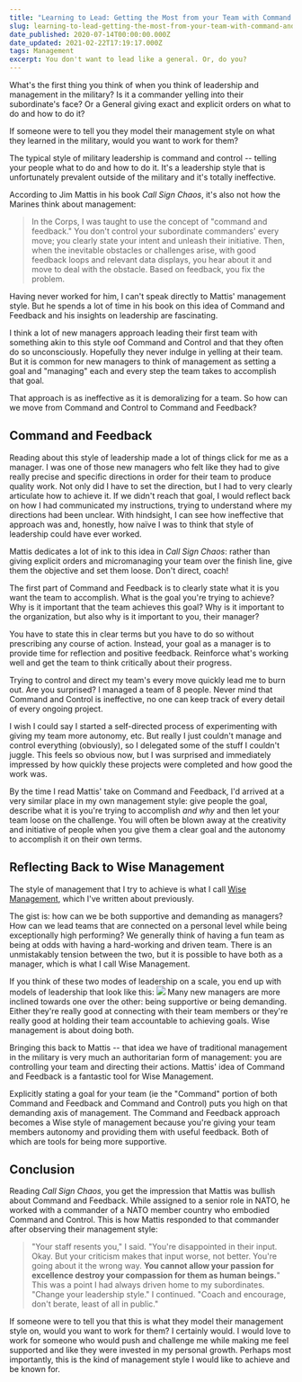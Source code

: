 ```yaml
---
title: "Learning to Lead: Getting the Most from your Team with Command and Feedback"
slug: learning-to-lead-getting-the-most-from-your-team-with-command-and-feedback
date_published: 2020-07-14T00:00:00.000Z
date_updated: 2021-02-22T17:19:17.000Z
tags: Management
excerpt: You don't want to lead like a general. Or, do you?
---
```


What's the first thing you think of when you think of leadership and management in the military? Is it a commander yelling into their subordinate's face? Or a General giving exact and explicit orders on what to do and how to do it?

If someone were to tell you they model their management style on what they learned in the military, would you want to work for them?

The typical style of military leadership is command and control -- telling your people what to do and how to do it. It's a leadership style that is unfortunately prevalent outside of the military and it's totally ineffective.

According to Jim Mattis in his book *Call Sign Chaos*, it's also not how the Marines think about management:

> In the Corps, I was taught to use the concept of "command and feedback." You don't control your subordinate commanders' every move; you clearly state your intent and unleash their initiative. Then, when the inevitable obstacles or challenges arise, with good feedback loops and relevant data displays, you hear about it and move to deal with the obstacle. Based on feedback, you fix the problem.

Having never worked for him, I can't speak directly to Mattis' management style. But he spends a lot of time in his book on this idea of Command and Feedback and his insights on leadership are fascinating.

I think a lot of new managers approach leading their first team with something akin to this style oof Command and Control and that they often do so unconsciously. Hopefully they never indulge in yelling at their team. But it is common for new managers to think of management as setting a goal and "managing" each and every step the team takes to accomplish that goal.

That approach is as ineffective as it is demoralizing for a team. So how can we move from Command and Control to Command and Feedback?

## Command and Feedback

Reading about this style of leadership made a lot of things click for me as a manager. I was one of those new managers who felt like they had to give really precise and specific directions in order for their team to produce quality work. Not only did I have to set the direction, but I had to very clearly articulate how to achieve it. If we didn't reach that goal, I would reflect back on how I had communicated my instructions, trying to understand where my directions had been unclear. With hindsight, I can see how ineffective that approach was and, honestly, how naïve I was to think that style of leadership could have ever worked.

Mattis dedicates a lot of ink to this idea in *Call Sign Chaos*: rather than giving explicit orders and micromanaging your team over the finish line, give them the objective and set them loose. Don't direct, coach!

The first part of Command and Feedback is to clearly state what it is you want the team to accomplish. What is the goal you're trying to achieve? Why is it important that the team achieves this goal? Why is it important to the organization, but also why is it important to you, their manager?

You have to state this in clear terms but you have to do so without prescribing any course of action. Instead, your goal as a manager is to provide time for reflection and positive feedback. Reinforce what's working well and get the team to think critically about their progress.

Trying to control and direct my team's every move quickly lead me to burn out. Are you surprised? I managed a team of 8 people. Never mind that Command and Control is ineffective, no one can keep track of every detail of every ongoing project.

I wish I could say I started a self-directed process of experimenting with giving my team more autonomy, etc. But really I just couldn't manage and control everything (obviously), so I delegated some of the stuff I couldn't juggle. This feels so obvious now, but I was surprised and immediately impressed by how quickly these projects were completed and how good the work was.

By the time I read Mattis' take on Command and Feedback, I'd arrived at a very similar place in my own management style: give people the goal, describe what it is you're trying to accomplish *and why* and then let your team loose on the challenge. You will often be blown away at the creativity and initiative of people when you give them a clear goal and the autonomy to accomplish it on their own terms.

## Reflecting Back to Wise Management

The style of management that I try to achieve is what I call [Wise Management](https://hawthorne.io/wise-management/), which I've written about previously.

The gist is: how can we be both supportive and demanding as managers? How can we lead teams that are connected on a personal level while being exceptionally high performing? We generally think of having a fun team as being at odds with having a hard-working and driven team. There is an unmistakably tension between the two, but it is possible to have both as a manager, which is what I call Wise Management.

If you think of these two modes of leadership on a scale, you end up with models of leadership that look like this:
![](https://zkf.io/content/images/2021/02/supportive-demanding-quadrant-1.png)
Many new managers are more inclined towards one over the other: being supportive or being demanding. Either they're really good at connecting with their team members or they're really good at holding their team accountable to achieving goals. Wise management is about doing both.

Bringing this back to Mattis -- that idea we have of traditional management in the military is very much an authoritarian form of management: you are controlling your team and directing their actions. Mattis' idea of Command and Feedback is a fantastic tool for Wise Management.

Explicitly stating a goal for your team (ie the "Command" portion of both Command and Feedback and Command and Control) puts you high on that demanding axis of management. The Command and Feedback approach becomes a Wise style of management because you're giving your team members autonomy and providing them with useful feedback. Both of which are tools for being more supportive.

## Conclusion

Reading *Call Sign Chaos*, you get the impression that Mattis was bullish about Command and Feedback. While assigned to a senior role in NATO, he worked with a commander of a NATO member country who embodied Command and Control. This is how Mattis responded to that commander after observing their management style:

> "Your staff resents you," I said. "You're disappointed in their input. Okay. But your criticism makes that input worse, not better. You're going about it the wrong way. **You cannot allow your passion for excellence destroy your compassion for them as human beings.**" This was a point I had always driven home to my subordinates. "Change your leadership style." I continued. "Coach and encourage, don't berate, least of all in public."

If someone were to tell you that this is what they model their management style on, would you want to work for them? I certainly would. I would love to work for someone who would push and challenge me while making me feel supported and like they were invested in my personal growth. Perhaps most importantly, this is the kind of management style I would like to achieve and be known for.
